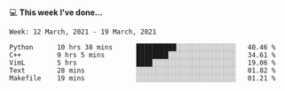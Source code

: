 💻 **This week I've done...**

<!--START_SECTION:waka-->
```text
Week: 12 March, 2021 - 19 March, 2021

Python      10 hrs 38 mins      ██████████░░░░░░░░░░░░░░░   40.46 % 
C++         9 hrs 5 mins        ████████░░░░░░░░░░░░░░░░░   34.61 % 
VimL        5 hrs               ████░░░░░░░░░░░░░░░░░░░░░   19.06 % 
Text        28 mins             ░░░░░░░░░░░░░░░░░░░░░░░░░   01.82 % 
Makefile    19 mins             ░░░░░░░░░░░░░░░░░░░░░░░░░   01.21 %
```
<!--END_SECTION:waka-->

